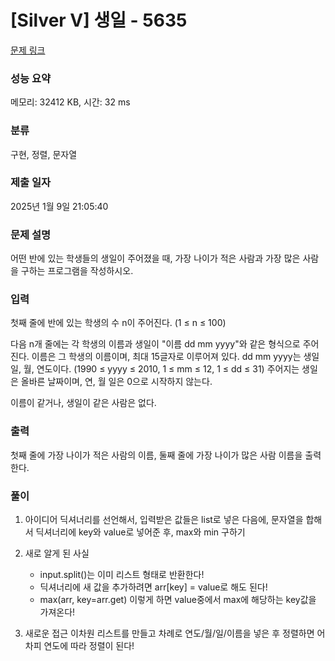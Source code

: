 # [Silver V] 생일 - 5635 

[문제 링크](https://www.acmicpc.net/problem/5635) 

### 성능 요약

메모리: 32412 KB, 시간: 32 ms

### 분류

구현, 정렬, 문자열

### 제출 일자

2025년 1월 9일 21:05:40

### 문제 설명

<p>어떤 반에 있는 학생들의 생일이 주어졌을 때, 가장 나이가 적은 사람과 가장 많은 사람을 구하는 프로그램을 작성하시오.</p>

### 입력 

 <p>첫째 줄에 반에 있는 학생의 수 n이 주어진다. (1 ≤ n ≤ 100)</p>

<p>다음 n개 줄에는 각 학생의 이름과 생일이 "이름 dd mm yyyy"와 같은 형식으로 주어진다. 이름은 그 학생의 이름이며, 최대 15글자로 이루어져 있다. dd mm yyyy는 생일 일, 월, 연도이다. (1990 ≤ yyyy ≤ 2010, 1 ≤ mm ≤ 12, 1 ≤ dd ≤ 31) 주어지는 생일은 올바른 날짜이며, 연, 월 일은 0으로 시작하지 않는다.</p>

<p>이름이 같거나, 생일이 같은 사람은 없다.</p>

### 출력 

 <p>첫째 줄에 가장 나이가 적은 사람의 이름, 둘째 줄에 가장 나이가 많은 사람 이름을 출력한다.</p>

### 풀이

1. 아이디어
   딕셔너리를 선언해서, 입력받은 값들은 list로 넣은 다음에, 문자열을 합해서 딕셔너리에 key와 value로 넣어준 후, max와 min 구하기
   
2. 새로 알게 된 사실
   - input.split()는 이미 리스트 형태로 반환한다!  
   - 딕셔너리에 새 값을 추가하려면 arr[key] = value로 해도 된다!  
   - max(arr, key=arr.get) 이렇게 하면 value중에서 max에 해당하는 key값을 가져온다!
      
3. 새로운 접근
   이차원 리스트를 만들고 차례로 연도/월/일/이름을 넣은 후 정렬하면 어차피 연도에 따라 정렬이 된다!  

